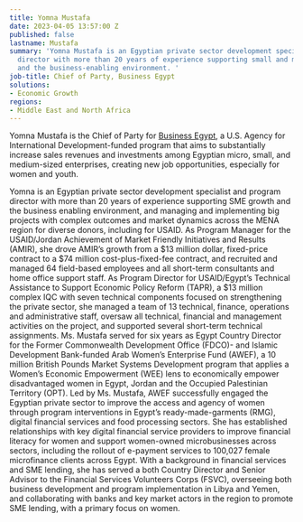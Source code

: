 ```yaml
---
title: Yomna Mustafa
date: 2023-04-05 13:57:00 Z
published: false
lastname: Mustafa
summary: 'Yomna Mustafa is an Egyptian private sector development specialist and program
  director with more than 20 years of experience supporting small and medium businesses
  and the business-enabling environment. '
job-title: Chief of Party, Business Egypt
solutions:
- Economic Growth
regions:
- Middle East and North Africa
---
```


Yomna Mustafa is the Chief of Party for [Business Egypt](https://www.dai.com/our-work/projects/egypt-business-egypt), a U.S. Agency for International Development-funded program that aims to substantially increase sales revenues and investments among Egyptian micro, small, and medium-sized enterprises, creating new job opportunities, especially for women and youth.

Yomna is an Egyptian private sector development specialist and program director with more than 20 years of experience supporting SME growth and the business enabling environment, and managing and implementing big projects with complex outcomes and market dynamics across the MENA region for diverse donors, including for USAID. As Program Manager for the USAID/Jordan Achievement of Market Friendly Initiatives and Results (AMIR), she drove AMIR’s growth from a $13 million dollar, fixed-price contract to a $74 million cost-plus-fixed-fee contract, and recruited and managed 64 field-based employees and all short-term consultants and home office support staff. As Program Director for USAID/Egypt’s Technical Assistance to Support Economic Policy Reform (TAPR), a $13 million complex IQC with seven technical components focused on strengthening the private sector, she managed a team of 13 technical, finance, operations and administrative staff, oversaw all technical, financial and management activities on the project, and supported several short-term technical assignments. Ms. Mustafa served for six years as Egypt Country Director for the Former Commonwealth Development Office (FDCO)- and Islamic Development Bank-funded Arab Women’s Enterprise Fund (AWEF), a 10 million British Pounds Market Systems Development program that applies a Women’s Economic Empowerment (WEE) lens to economically empower disadvantaged women in Egypt, Jordan and the Occupied Palestinian Territory (OPT).
Led by Ms. Mustafa, AWEF successfully engaged the Egyptian private sector to improve the access and agency of women through program interventions in Egypt’s ready-made-garments (RMG), digital financial services and food processing sectors. She has established relationships with key digital financial service providers to improve financial literacy for women and support women-owned microbusinesses across sectors, including the rollout of e-payment services to 100,027 female microfinance clients across Egypt. 
With a background in financial services and SME lending, she has served a both Country Director and Senior Advisor to the Financial Services Volunteers Corps (FSVC), overseeing both business development and program implementation in Libya and Yemen, and collaborating with banks and key market actors in the region to promote SME lending, with a primary focus on women.